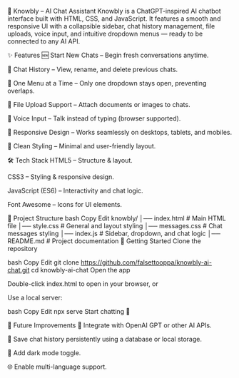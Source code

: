 💬 Knowbly – AI Chat Assistant
Knowbly is a ChatGPT-inspired AI chatbot interface built with HTML, CSS, and JavaScript.
It features a smooth and responsive UI with a collapsible sidebar, chat history management, file uploads, voice input, and intuitive dropdown menus — ready to be connected to any AI API.

✨ Features
🆕 Start New Chats – Begin fresh conversations anytime.

📂 Chat History – View, rename, and delete previous chats.

🎯 One Menu at a Time – Only one dropdown stays open, preventing overlaps.

📁 File Upload Support – Attach documents or images to chats.

🎤 Voice Input – Talk instead of typing (browser supported).

📱 Responsive Design – Works seamlessly on desktops, tablets, and mobiles.

🎨 Clean Styling – Minimal and user-friendly layout.

🛠️ Tech Stack
HTML5 – Structure & layout.

CSS3 – Styling & responsive design.

JavaScript (ES6) – Interactivity and chat logic.

Font Awesome – Icons for UI elements.

📂 Project Structure
bash
Copy
Edit
knowbly/
│── index.html        # Main HTML file
│── style.css         # General and layout styling
│── messages.css      # Chat messages styling
│── index.js          # Sidebar, dropdown, and chat logic
│── README.md         # Project documentation
🚀 Getting Started
Clone the repository

bash
Copy
Edit
git clone https://github.com/falsettooppa/knowbly-ai-chat.git
cd knowbly-ai-chat
Open the app

Double-click index.html to open in your browser, or

Use a local server:

bash
Copy
Edit
npx serve
Start chatting 🎉

🔮 Future Improvements
🔗 Integrate with OpenAI GPT or other AI APIs.

💾 Save chat history persistently using a database or local storage.

🎨 Add dark mode toggle.

🌐 Enable multi-language support.
